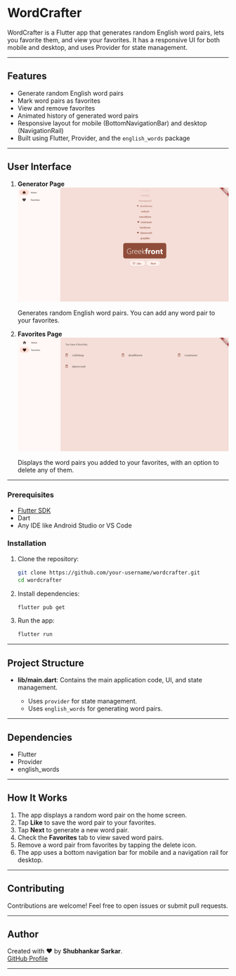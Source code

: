 # WordCrafter

WordCrafter is a Flutter app that generates random English word pairs, lets you favorite them, and view your favorites. It has a responsive UI for both mobile and desktop, and uses Provider for state management.

---

## Features

* Generate random English word pairs
* Mark word pairs as favorites
* View and remove favorites
* Animated history of generated word pairs
* Responsive layout for mobile (BottomNavigationBar) and desktop (NavigationRail)
* Built using Flutter, Provider, and the `english_words` package

---

## User Interface
 
1. **Generator Page**
   ![Generator Page](https://github.com/shubhankar05sarkar/WordCrafter/blob/aab63167b1b460c430f01fdb8b98dbfc90be62f2/Generator%20Page.png)

   Generates random English word pairs. You can add any word pair to your favorites.

2. **Favorites Page**
   ![Favorites Page](https://github.com/shubhankar05sarkar/WordCrafter/blob/aab63167b1b460c430f01fdb8b98dbfc90be62f2/Favourites%20Page.png)

   Displays the word pairs you added to your favorites, with an option to delete any of them.

---

### Prerequisites

* [Flutter SDK](https://flutter.dev/docs/get-started/install)
* Dart
* Any IDE like Android Studio or VS Code

### Installation

1. Clone the repository:

   ```bash
   git clone https://github.com/your-username/wordcrafter.git
   cd wordcrafter
   ```

2. Install dependencies:

   ```bash
   flutter pub get
   ```

3. Run the app:

   ```bash
   flutter run
   ```

---

## Project Structure

* **lib/main.dart**: Contains the main application code, UI, and state management.

  * Uses `provider` for state management.
  * Uses `english_words` for generating word pairs.

---

## Dependencies

* Flutter
* Provider
* english\_words

---

## How It Works

1. The app displays a random word pair on the home screen.
2. Tap **Like** to save the word pair to your favorites.
3. Tap **Next** to generate a new word pair.
4. Check the **Favorites** tab to view saved word pairs.
5. Remove a word pair from favorites by tapping the delete icon.
6. The app uses a bottom navigation bar for mobile and a navigation rail for desktop.

---

## Contributing

Contributions are welcome! Feel free to open issues or submit pull requests.

---

## **Author**

Created with ❤️ by **Shubhankar Sarkar**.  
[GitHub Profile](https://github.com/shubhankar05sarkar)

---
